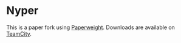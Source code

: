 # Nyper

This is a paper fork using [Paperweight](https://github.com/PaperMC/paperweight).
Downloads are available on [TeamCity](https://ci.nycode.de/?guest=1).
